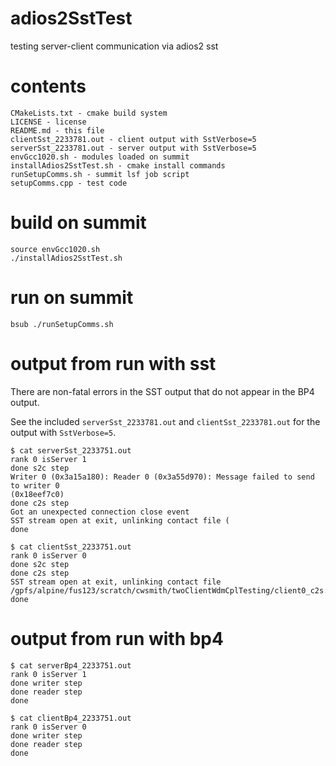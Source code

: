 # adios2SstTest
testing server-client communication via adios2 sst

# contents

```
CMakeLists.txt - cmake build system
LICENSE - license
README.md - this file
clientSst_2233781.out - client output with SstVerbose=5
serverSst_2233781.out - server output with SstVerbose=5
envGcc1020.sh - modules loaded on summit
installAdios2SstTest.sh - cmake install commands
runSetupComms.sh - summit lsf job script
setupComms.cpp - test code
```

# build on summit

```
source envGcc1020.sh
./installAdios2SstTest.sh
```

# run on summit

```
bsub ./runSetupComms.sh
```

# output from run with sst

There are non-fatal errors in the SST output that do not appear in the BP4
output.

See the included `serverSst_2233781.out` and `clientSst_2233781.out` for the
output with `SstVerbose=5`.

```
$ cat serverSst_2233751.out
rank 0 isServer 1
done s2c step
Writer 0 (0x3a15a180): Reader 0 (0x3a55d970): Message failed to send to writer 0
(0x18eef7c0)
done c2s step
Got an unexpected connection close event
SST stream open at exit, unlinking contact file (
done

$ cat clientSst_2233751.out
rank 0 isServer 0
done s2c step
done c2s step
SST stream open at exit, unlinking contact file
/gpfs/alpine/fus123/scratch/cwsmith/twoClientWdmCplTesting/client0_c2s.sst
done
```

# output from run with bp4

```
$ cat serverBp4_2233751.out 
rank 0 isServer 1
done writer step
done reader step
done

$ cat clientBp4_2233751.out 
rank 0 isServer 0
done writer step
done reader step
done
```

